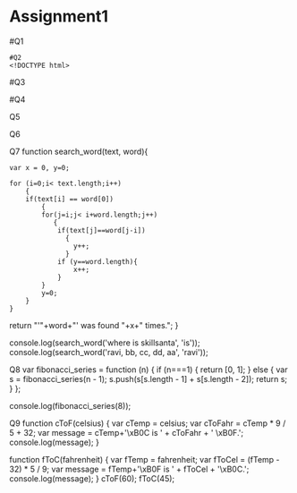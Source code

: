 # Assignment1
#Q1
        <script>  
    var arr=[0,-1,4];  
    var result=arr.sort(function compare(a,b)  
    {  
      return b-a;  
    });  
    document.writeln(result);  
    </script>  
    
    
    
    #Q2
    <!DOCTYPE html>
<html>
<body>
<script>
   var num= window.prompt("Enter your number: "); 
  // var num = 5;
   document.write("Number = "+num+"<br>");
   if(num % 2 == 0) {
      document.write('Number is even!');
   } else {
      document.write('Number is odd!');
   }
</script>
</body>
</html>



#Q3
<body>
<script>
 function rightTriangle(n) {
  for (var i = 0; i <= n; i++) {
    for (var j = n - 1; j >= i; j--) {
      document.write('*');
    }
    document.write('<br>');
  }
}
rightTriangle(5);
</script>
</body>
</html>







#Q4
<html>
<body>
<script type="text/javascript">
   newEmail = function (email) {
      var split = email.split("@");
      var split1 = split[0];
      var avg = split1.length / 2;
      split1 = split1.substring(0, (split1.length - avg));
      split2 = split[1];
      return split1 + "...@" + split2;
   };
   document.write(newEmail("@gmail.com"));
</script>
</body>
</html>




Q5
<!DOCTYPE html>
<html>
<title>Web Page Design</title>
<head>
<script>
function capitalize(str) {
   var splitStr = str.toLowerCase().split(' ');
   for (var i = 0; i < splitStr.length; i++) {
       // You do not need to check if i is larger than splitStr length, as your for does that for you
       // Assign it back to the array
       splitStr[i] = splitStr[i].charAt(0).toUpperCase() + splitStr[i].substring(1);     
   }
   // Directly return the joined string
   return splitStr.join(' '); 
}
document.write(capitalize("Hi From Skillsanta"));
</script>
</head>
<body>
</body>
</html>
        
        
        
Q6        
<script>
function truncate(str, no_words) {
    return str.split(" ").splice(0,no_words).join(" ");
}
console.log(truncate('The quick brown fox jumps over the lazy dog', 4));
</script>






Q7
function search_word(text, word){
    
    var x = 0, y=0;
   
    for (i=0;i< text.length;i++)
        {
        if(text[i] == word[0])
            {
            for(j=i;j< i+word.length;j++)
               {
                if(text[j]==word[j-i])
                  {
                    y++;
                  }
                if (y==word.length){
                    x++;
                }
            }
            y=0;
        }
    }
   return "'"+word+"' was found "+x+" times.";
}

console.log(search_word('where is skillsanta', 'is'));
console.log(search_word('ravi, bb, cc, dd, aa', 'ravi'));




Q8
var fibonacci_series = function (n) 
{
  if (n===1) 
  {
    return [0, 1];
  } 
  else 
  {
    var s = fibonacci_series(n - 1);
    s.push(s[s.length - 1] + s[s.length - 2]);
    return s;
  }
};

 console.log(fibonacci_series(8));
 

Q9
function cToF(celsius) 
{
  var cTemp = celsius;
  var cToFahr = cTemp * 9 / 5 + 32;
  var message = cTemp+'\xB0C is ' + cToFahr + ' \xB0F.';
    console.log(message);
}

function fToC(fahrenheit) 
{
  var fTemp = fahrenheit;
  var fToCel = (fTemp - 32) * 5 / 9;
  var message = fTemp+'\xB0F is ' + fToCel + '\xB0C.';
    console.log(message);
} 
cToF(60);
fToC(45);


